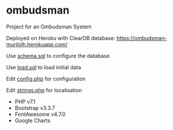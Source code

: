 # ombudsman
Project for an Ombudsman System

Deployed on Heroku with ClearDB database: https://ombudsman-murilolh.herokuapp.com/

Use [schema.sql](https://github.com/murilolh/ombudsman/blob/master/db/schema.sql) to configure the database

Use [load.sql](https://github.com/murilolh/ombudsman/blob/master/db/load.sql) to load initial data

Edit [config.php](https://github.com/murilolh/ombudsman/blob/master/config/config.php) for configuration

Edit [strings.php](https://github.com/murilolh/ombudsman/blob/master/const/strings.php) for localisation

* PHP v7.1
* Bootstrap v3.3.7
* FontAwesome v4.7.0
* Google Charts

